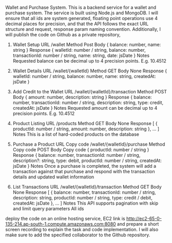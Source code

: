 Wallet and Purchase System.
This is a backend service for a wallet and purchase system. The service is built using Node.js and MongoDB.
I will ensure that all ids are system generated,
floating point operations use 4 decimal places for precision,
and that the API follows the exact URL structure and request, 
response param naming convention. 
Additionally, I will publish the code on Github as a private repository, 


1. Wallet Setup
URL  /wallet
Method Post
Body
{
  balance: number,
  name: string
}
Response
{
  walletId: number / string,
  balance: number,
  transactionId: number / string,
  name: string,
  date: jsDate
}
Notes
Requested balance can be decimal up to 4 precision points. E.g. 10.4512

2. Wallet Details
URL
/wallet/{walletId}
Method
GET
Body
None
Response
{
  walletId: number / string,
  balance: number,
  name: string,
  createdAt: jsDate
}
3. Add Credit to the Wallet
URL
/wallet/{walletId}/transaction
Method
POST
Body
{
  amount: number,
  description: string
}
Response
{
  balance: number,
  transactionId: number / string,
  description: string,
  type: credit,
  createdAt: jsDate
}
Notes
Requested amount can be decimal up to 4 precision points. E.g. 10.4512
4. Product Listing
URL
/products
Method
GET
Body
None
Response
[
  {
    productId: number / string,
    amount: number,
    description: string
  },
  ...
]
Notes
This is a list of hard-coded products on the database
5. Purchase a Product
URL
Copy code
/wallet/{walletId}/purchase
Method
Copy code
POST
Body
Copy code
{
  productId: number / string
}
Response
{
  balance: number,
  transactionId: number / string,
  description?: string,
  type: debit,
  productId: number / string,
  createdAt: jsDate
}
Notes
Once a purchase is completed, the system will add a transaction against that purchase and respond with the transaction details and updated wallet information
6. List Transactions
URL
/wallet/{walletId}/transaction
Method
GET
Body
None
Response
[
  {
    balance: number,
    transactionId: number / string,
    description: string,
    productId: number / string,
    type: credit / debit,
    createdAt: jsDate
  },
  ...
]
Notes
This API supports pagination with skip and limit query parameters
All ids



deploy the code on an online hosting service, EC2 link is http://ec2-65-0-135-214.ap-south-1.compute.amazonaws.com:8080
and prepare a short screen recording to explain the task and code implementation.
I will also make sure to add the specified collaborator to the Github repository.
